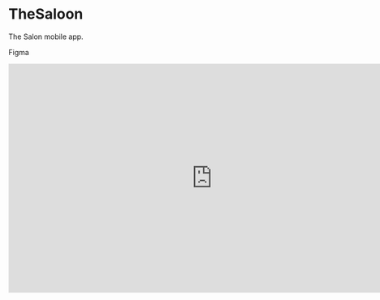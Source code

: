 # TheSaloon
The Salon mobile app.

Figma
<iframe style="border: 1px solid rgba(0, 0, 0, 0.1);" width="800" height="450" src="https://www.figma.com/embed?embed_host=share&url=https%3A%2F%2Fwww.figma.com%2Ffile%2FYSHYToEffH2fRKDvhKsdOE%2FUntitled" allowfullscreen></iframe>
